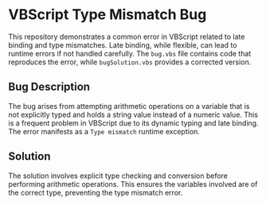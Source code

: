 # VBScript Type Mismatch Bug

This repository demonstrates a common error in VBScript related to late binding and type mismatches.  Late binding, while flexible, can lead to runtime errors if not handled carefully.  The `bug.vbs` file contains code that reproduces the error, while `bugSolution.vbs` provides a corrected version.

## Bug Description

The bug arises from attempting arithmetic operations on a variable that is not explicitly typed and holds a string value instead of a numeric value. This is a frequent problem in VBScript due to its dynamic typing and late binding. The error manifests as a `Type mismatch` runtime exception.

## Solution

The solution involves explicit type checking and conversion before performing arithmetic operations.  This ensures the variables involved are of the correct type, preventing the type mismatch error.